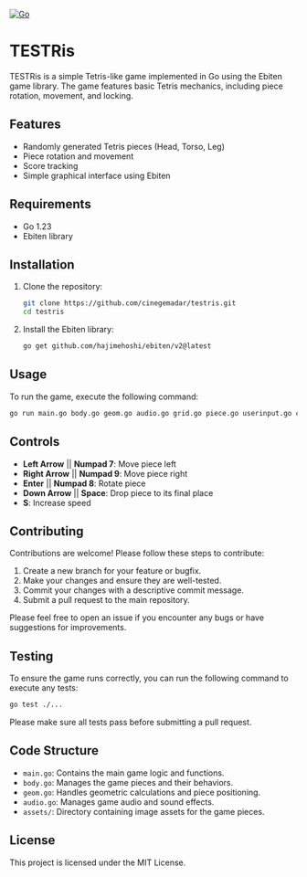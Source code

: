 [![Go](https://github.com/cinegemadar/testris/actions/workflows/go.yml/badge.svg)](https://github.com/cinegemadar/testris/actions/workflows/go.yml)

# TESTRis

TESTRis is a simple Tetris-like game implemented in Go using the Ebiten game library. The game features basic Tetris mechanics, including piece rotation, movement, and locking.

## Features

- Randomly generated Tetris pieces (Head, Torso, Leg)
- Piece rotation and movement
- Score tracking
- Simple graphical interface using Ebiten

## Requirements

- Go 1.23
- Ebiten library

## Installation

1. Clone the repository:

   ```bash
   git clone https://github.com/cinegemadar/testris.git
   cd testris
   ```

2. Install the Ebiten library:

   ```bash
   go get github.com/hajimehoshi/ebiten/v2@latest
   ```

## Usage

To run the game, execute the following command:

```bash
go run main.go body.go geom.go audio.go grid.go piece.go userinput.go component.go effect.go
```

## Controls

- **Left Arrow** || **Numpad 7**: Move piece left
- **Right Arrow** || **Numpad 9**: Move piece right
- **Enter** || **Numpad 8**: Rotate piece
- **Down Arrow** || **Space**: Drop piece to its final place
- **S**: Increase speed

## Contributing

Contributions are welcome! Please follow these steps to contribute:

1. Create a new branch for your feature or bugfix.
2. Make your changes and ensure they are well-tested.
3. Commit your changes with a descriptive commit message.
4. Submit a pull request to the main repository.

Please feel free to open an issue if you encounter any bugs or have suggestions for improvements.

## Testing

To ensure the game runs correctly, you can run the following command to execute any tests:

```bash
go test ./...
```

Please make sure all tests pass before submitting a pull request.

## Code Structure

- `main.go`: Contains the main game logic and functions.
- `body.go`: Manages the game pieces and their behaviors.
- `geom.go`: Handles geometric calculations and piece positioning.
- `audio.go`: Manages game audio and sound effects.
- `assets/`: Directory containing image assets for the game pieces.

## License

This project is licensed under the MIT License.
